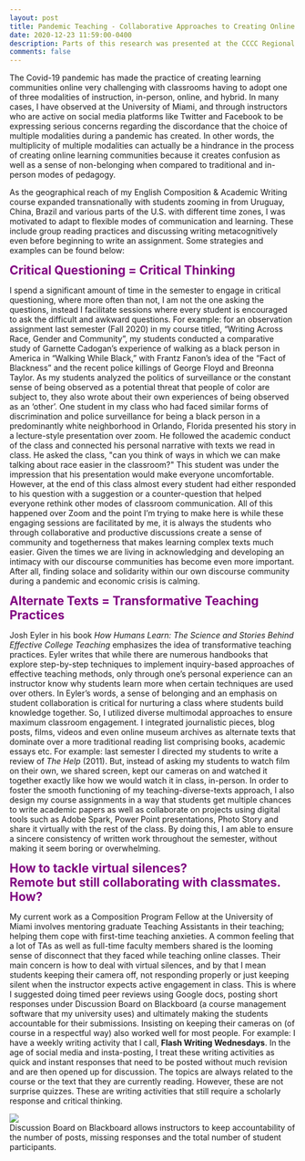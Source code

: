 ```yaml
---
layout: post
title: Pandemic Teaching - Collaborative Approaches to Creating Online Learning Communities
date: 2020-12-23 11:59:00-0400
description: Parts of this research was presented at the CCCC Regional Conference at the University of Southern California, Dec 19, 2020.
comments: false
---
```

The Covid-19 pandemic has made the practice of creating learning communities online very challenging with classrooms having to adopt one of three modalities of instruction, in-person, online, and hybrid. In many cases, I have observed at the University of Miami, and through instructors who are active on social media platforms like Twitter and Facebook to be expressing serious concerns regarding the discordance that the choice of multiple modalities during a pandemic has created. In other words, the multiplicity of multiple modalities can actually be a hindrance in the process of creating online learning communities because it creates confusion as well as a sense of non-belonging when compared to traditional and in-person modes of pedagogy. 

As the geographical reach of my English Composition & Academic Writing course expanded transnationally with students zooming in from Uruguay, China, Brazil and various parts of the U.S. with different time zones, I was motivated to adapt to flexible modes of communication and learning. These include group reading practices and discussing writing metacognitively even before beginning to write an assignment. Some strategies and examples can be found below:

<span style="color:purple; font-size:1.5em">**Critical Questioning = Critical Thinking**</span>

I spend a significant amount of time in the semester to engage in critical questioning, where more often than not, I am not the one asking the questions, instead I facilitate sessions where every student is encouraged to ask the difficult and awkward questions. For example: for an observation assignment last semester (Fall 2020) in my course titled, “Writing Across Race, Gender and Community”, my students conducted a comparative study of Garnette Cadogan’s experience of walking as a black person in America in “Walking While Black,” with Frantz Fanon’s idea of the “Fact of Blackness” and the recent police killings of George Floyd and Breonna Taylor. As my students analyzed the politics of surveillance or the constant sense of being observed as a potential threat that people of color are subject to, they also wrote about their own experiences of being observed as an ‘other’. One student in my class who had faced similar forms of discrimination and police surveillance for being a black person in a predominantly white neighborhood in Orlando, Florida presented his story in a lecture-style presentation over zoom. He followed the academic conduct of the class and connected his personal narrative with texts we read in class. He asked the class, "can you think of ways in which we can make talking about race easier in the classroom?" This student was under the impression that his presentation would make everyone uncomfortable. However, at the end of this class almost every student had either responded to his question with a suggestion or a counter-question that helped everyone rethink other modes of classroom communication. All of this happened over Zoom and the point I’m trying to make here is while these engaging sessions are facilitated by me, it is always the students who through collaborative and productive discussions create a sense of community and togetherness that makes learning complex texts much easier. Given the times we are living in acknowledging and developing an intimacy with our discourse communities has become even more important. After all, finding solace and solidarity within our own discourse community during a pandemic and economic crisis is calming.
 
<span style="color:purple; font-size:1.5em">**Alternate Texts = Transformative Teaching Practices**</span>

Josh Eyler in his book *How Humans Learn: The Science and Stories Behind Effective College Teaching* emphasizes the idea of transformative teaching practices. Eyler writes that while there are numerous handbooks that explore step-by-step techniques to implement inquiry-based approaches of effective teaching methods, only through one’s personal experience can an instructor know why students learn more when certain techniques are used over others. In Eyler’s words, a sense of belonging and an emphasis on student collaboration is critical for nurturing a class where students build knowledge together. So, I utilized diverse multimodal approaches to ensure maximum classroom engagement. I integrated journalistic pieces, blog posts, films, videos and even online museum archives as alternate texts that dominate over a more traditional reading list comprising books, academic essays etc. For example: last semester I directed my students to write a review of *The Help* (2011). But, instead of asking my students to watch film on their own, we shared screen, kept our cameras on and watched it together exactly like how we would watch it in class, in-person. In order to foster the smooth functioning of my teaching-diverse-texts approach, I also design my course assignments in a way that students get multiple chances to write academic papers as well as collaborate on projects using digital tools such as Adobe Spark, Power Point presentations, Photo Story and share it virtually with the rest of the class. By doing this, I am able to ensure a sincere consistency of written work throughout the semester, without making it seem boring or overwhelming.

<span style="color:purple; font-size:1.5em">**How to tackle virtual silences?**</span><br />
<span style="color:purple; font-size:1.5em">**Remote but still collaborating with classmates. How?**</span>

My current work as a Composition Program Fellow at the University of Miami involves mentoring graduate Teaching Assistants in their teaching; helping them cope with first-time teaching anxieties. A common feeling that a lot of TAs as well as full-time faculty members shared is the looming sense of disconnect that they faced while teaching online classes. Their main concern is how to deal with virtual silences, and by that I mean students keeping their camera off, not responding properly or just keeping silent when the instructor expects active engagement in class. This is where I suggested doing timed peer reviews using Google docs, posting short responses under Discussion Board on Blackboard (a course management software that my university uses) and ultimately making the students accountable for their submissions. Insisting on keeping their cameras on (of course in a respectful way) also worked well for most people. For example: I have a weekly writing activity that I call, **Flash Writing Wednesdays**. In the age of social media and insta-posting, I treat these writing activities as quick and instant responses that need to be posted without much revision and are then opened up for discussion. The topics are always related to the course or the text that they are currently reading. However, these are not surprise quizzes. These are writing activities that still require a scholarly response and critical thinking.

<div class="row mt-3">
    <div class="col-sm mt-3 mt-md-0">
        <img class="img-fluid rounded z-depth-1" src="{{ site.baseurl }}/assets/img/blogImgs/pandemicTeaching/bbPost.jpg">
    </div>
</div>
<div class="caption">
    Discussion Board on Blackboard allows instructors to keep accountability of the number of posts, missing responses and the total number of student participants.
</div>